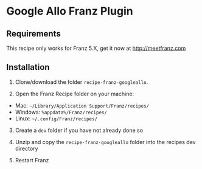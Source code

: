 # Google Allo Franz Plugin

## Requirements
This recipe only works for Franz 5.X, get it now at http://meetfranz.com

## Installation

1. Clone/download the folder `recipe-franz-googleallo`.

2. Open the Franz Recipe folder on your machine:
  * Mac: `~/Library/Application Support/Franz/recipes/`
  * Windows: `%appdata%/Franz/recipes/`
  * Linux: `~/.config/Franz/recipes/`

3. Create a `dev` folder if you have not already done so

3. Unzip and copy the `recipe-franz-googleallo` folder into the recipes dev directory

4. Restart Franz
